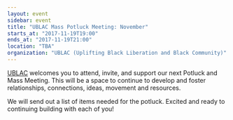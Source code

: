 ```yaml
---
layout: event
sidebar: event
title: "UBLAC Mass Potluck Meeting: November"
starts_at: "2017-11-19T19:00"
ends_at: "2017-11-19T21:00"
location: "TBA"
organization: "UBLAC (Uplifting Black Liberation and Black Community)"
---
```


[UBLAC](https://www.facebook.com/UBLACMKE/) welcomes you to attend, invite, and support our next Potluck and Mass Meeting. This will be a space to continue to develop and foster relationships, connections, ideas, movement and resources. 
 
We will send out a list of items needed for the potluck. Excited and ready to continuing building with each of you!
